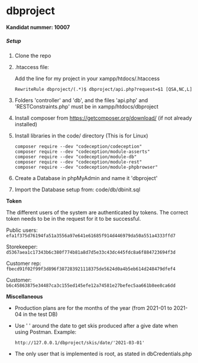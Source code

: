 # dbproject



**Kandidat nummer: 10007**

##### Setup

1. Clone the repo

2. .htaccess file:

   Add the line for my project in your xampp/htdocs/.htaccess

   ```
   RewriteRule dbproject/(.*)$ dbproject/api.php?request=$1 [QSA,NC,L]
   ```

3. Folders 'controller' and 'db', and the files 'api.php' and 'RESTConstraints.php' must be in xampp/htdocs/dbproject

4. Install composer from https://getcomposer.org/download/ (if not already installed)

5. Install libraries in the code/ directory (This is for Linux)

   ```
   composer require --dev "codeception/codeception"
   composer require --dev "codeception/module-asserts"
   composer require --dev "codeception/module-db"
   composer require --dev "codeception/module-rest"
   composer require --dev "codeception/module-phpbrowser"
   ```

6. Create a Database in phpMyAdmin and name it 'dbproject' 

7. Import the Database setup from: code/db/dbinit.sql



**Token**

The different users of the system are authenticated by tokens. The correct token needs to be in the request for it to be successful.

Public users: `efa1f375d76194fa51a3556a97e641e61685f914d446979da50a551a4333ffd7`

Storekeeper: `d5367aea1c17343b6c380f774b81a8d7d5e33c43dc445fdc8a6f884723694f3d`

Customer rep: `fbecd91f02f99f3d896f387283921118375de5624d0a4b5eb614d248479dfef4`

Customer: `b6c45863875e34487ca3c155ed145efe12a74581e27befec5aa661b8ee8ca6dd`





**Miscellaneous**

- Production plans are for the months of the year (from 2021-01 to 2021-04 in the test DB)

- Use ' ' around the date to get skis produced after a give date when using Postman. Example:

  ```
  http://127.0.0.1/dbproject/skis/date/'2021-03-01'
  ```

- The only user that is implemented is root, as stated in dbCredentials.php

